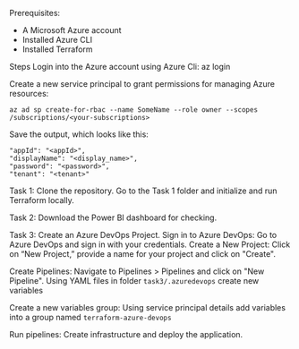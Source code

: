 Prerequisites:
- A Microsoft Azure account
- Installed Azure CLI
- Installed Terraform

Steps
Login into the Azure account using Azure Cli:
az login

Create a new service principal to grant permissions for managing Azure resources:

`
az ad sp create-for-rbac --name SomeName --role owner --scopes /subscriptions/<your-subscriptions>
`

Save the output, which looks like this:



    "appId": "<appId>",
    "displayName": "<display_name>",
    "password": "<password>",
    "tenant": "<tenant>"



Task 1:
Clone the repository. Go to the Task 1 folder and initialize and run Terraform locally.

Task 2:
Download the Power BI dashboard for checking.

Task 3:
Create an Azure DevOps Project.
Sign in to Azure DevOps: Go to Azure DevOps and sign in with your credentials.
Create a New Project: Click on “New Project,” provide a name for your project and click on "Create".

Create Pipelines:
Navigate to Pipelines > Pipelines and click on "New Pipeline".
Using YAML files in folder `task3/.azuredevops` create new variables

Create a new variables group:
Using service principal details add variables into a group named `terraform-azure-devops`

Run pipelines:
Create infrastructure and deploy the application. 
